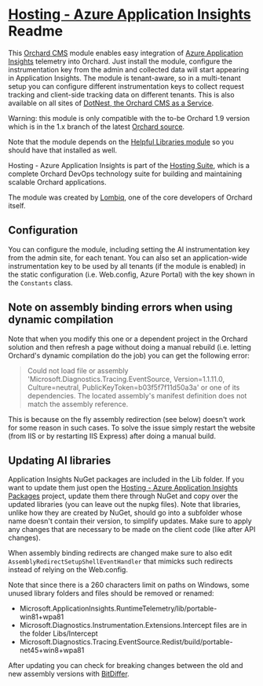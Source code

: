 # [Hosting - Azure Application Insights](https://orchardazureappinsights.codeplex.com/) Readme



This [Orchard CMS](http://orchardproject.net/) module enables easy integration of [Azure Application Insights](http://azure.microsoft.com/en-us/documentation/articles/app-insights-start-monitoring-app-health-usage/) telemetry into Orchard. Just install the module, configure the instrumentation key from the admin and collected data will start appearing in Application Insights. The module is tenant-aware, so in a multi-tenant setup you can configure different instrumentation keys to collect request tracking and client-side tracking data on different tenants. This is also available on all sites of [DotNest, the Orchard CMS as a Service](https://dotnest.com/).

Warning: this module is only compatible with the to-be Orchard 1.9 version which is in the 1.x branch of the  latest [Orchard source](http://orchard.codeplex.com/).

Note that the module depends on the [Helpful Libraries module](http://helpfullibraries.codeplex.com/) so you should have that installed as well.

Hosting - Azure Application Insights is part of the [Hosting Suite](https://dotnest.com/knowledge-base/topics/lombiq-hosting-suite), which is a complete Orchard DevOps technology suite for building and maintaining scalable Orchard applications.

The module was created by [Lombiq](http://lombiq.com), one of the core developers of Orchard itself.


## Configuration

You can configure the module, including setting the AI instrumentation key from the admin site, for each tenant. You can also set an application-wide instrumentation key to be used by all tenants (if the module is enabled) in the static configuration (i.e. Web.config, Azure Portal) with the key shown in the `Constants` class.


## Note on assembly binding errors when using dynamic compilation

Note that when you modify this one or a dependent project in the Orchard solution and then refresh a page without doing a manual rebuild (i.e. letting Orchard's dynamic compilation do the job) you can get the following error:

> Could not load file or assembly 'Microsoft.Diagnostics.Tracing.EventSource, Version=1.1.11.0, Culture=neutral, PublicKeyToken=b03f5f7f11d50a3a' or one of its dependencies. The located assembly's manifest definition does not match the assembly reference.

This is because on the fly assembly redirection (see below) doesn't work for some reason in such cases. To solve the issue simply restart the website (from IIS or by restarting IIS Express) after doing a manual build.


## Updating AI libraries

Application Insights NuGet packages are included in the Lib folder. If you want to update them just open the [Hosting - Azure Application Insights Packages](https://bitbucket.org/Lombiq/hosting-azure-application-insights-packages) project, update them there through NuGet and copy over the updated libraries (you can leave out the nupkg files). Note that libraries, unlike how they are created by NuGet, should go into a subfolder whose name doesn't contain their version, to simplify updates. Make sure to apply any changes that are necessary to be made on the client code (like after API changes).

When assembly binding redirects are changed make sure to also edit `AssemblyRedirectSetupShellEventHandler` that mimicks such redirects instead of relying on the Web.config.

Note that since there is a 260 characters limit on paths on Windows, some unused library folders and files should be removed or renamed:

- Microsoft.ApplicationInsights.RuntimeTelemetry/lib/portable-win81+wpa81
- Microsoft.Diagnostics.Instrumentation.Extensions.Intercept files are in the folder Libs/Intercept
- Microsoft.Diagnostics.Tracing.EventSource.Redist/build/portable-net45+win8+wpa81

After updating you can check for breaking changes between the old and new assembly versions with [BitDiffer](http://www.bitwidgets.com/).